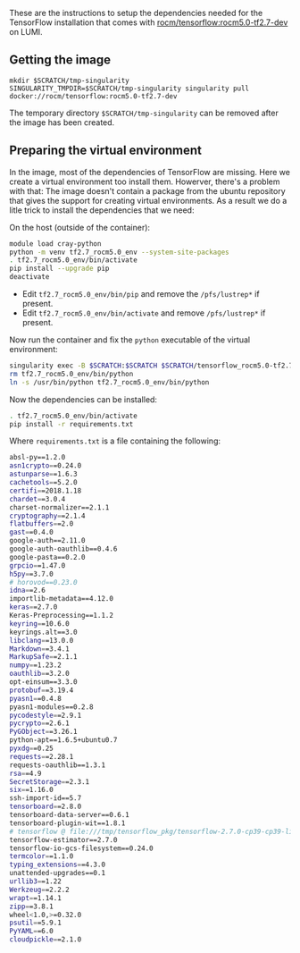 These are the instructions to setup the dependencies needed for the TensorFlow installation that comes with [rocm/tensorflow:rocm5.0-tf2.7-dev](https://hub.docker.com/layers/tensorflow/rocm/tensorflow/rocm5.0-tf2.7-dev/images/sha256-664fbd3e38234f5b4419aa54b2b81664495ed0a9715465678f2bc14ea4b7ae16) on LUMI.

## Getting the image
```
mkdir $SCRATCH/tmp-singularity
SINGULARITY_TMPDIR=$SCRATCH/tmp-singularity singularity pull docker://rocm/tensorflow:rocm5.0-tf2.7-dev
```
The temporary directory `$SCRATCH/tmp-singularity` can be removed after the image has been created.

## Preparing the virtual environment
In the image, most of the dependencies of TensorFlow are missing. Here we create a virtual environment too install them.
Howerver, there's a problem with that: The image doesn't contain a package from the ubuntu repository that gives the
support for creating virtual environments. As a result we do a litle trick to install the dependencies that we need:

On the host (outside of the container):
```bash
module load cray-python
python -m venv tf2.7_rocm5.0_env --system-site-packages
. tf2.7_rocm5.0_env/bin/activate
pip install --upgrade pip
deactivate
```
 * Edit `tf2.7_rocm5.0_env/bin/pip` and remove the `/pfs/lustrep*` if present.
 * Edit `tf2.7_rocm5.0_env/bin/activate` and remove `/pfs/lustrep*` if present.

Now run the container and fix the `python` executable of the virtual environment:
```bash
singularity exec -B $SCRATCH:$SCRATCH $SCRATCH/tensorflow_rocm5.0-tf2.7-dev.sif bash
rm tf2.7_rocm5.0_env/bin/python
ln -s /usr/bin/python tf2.7_rocm5.0_env/bin/python
```

Now the dependencies can be installed:
```bash
. tf2.7_rocm5.0_env/bin/activate
pip install -r requirements.txt
```
Where `requirements.txt` is a file containing the following:
```bash
absl-py==1.2.0
asn1crypto==0.24.0
astunparse==1.6.3
cachetools==5.2.0
certifi==2018.1.18
chardet==3.0.4
charset-normalizer==2.1.1
cryptography==2.1.4
flatbuffers==2.0
gast==0.4.0
google-auth==2.11.0
google-auth-oauthlib==0.4.6
google-pasta==0.2.0
grpcio==1.47.0
h5py==3.7.0
# horovod==0.23.0
idna==2.6
importlib-metadata==4.12.0
keras==2.7.0
Keras-Preprocessing==1.1.2
keyring==10.6.0
keyrings.alt==3.0
libclang==13.0.0
Markdown==3.4.1
MarkupSafe==2.1.1
numpy==1.23.2
oauthlib==3.2.0
opt-einsum==3.3.0
protobuf==3.19.4
pyasn1==0.4.8
pyasn1-modules==0.2.8
pycodestyle==2.9.1
pycrypto==2.6.1
PyGObject==3.26.1
python-apt==1.6.5+ubuntu0.7
pyxdg==0.25
requests==2.28.1
requests-oauthlib==1.3.1
rsa==4.9
SecretStorage==2.3.1
six==1.16.0
ssh-import-id==5.7
tensorboard==2.8.0
tensorboard-data-server==0.6.1
tensorboard-plugin-wit==1.8.1
# tensorflow @ file:///tmp/tensorflow_pkg/tensorflow-2.7.0-cp39-cp39-linux_x86_64.whl
tensorflow-estimator==2.7.0
tensorflow-io-gcs-filesystem==0.24.0
termcolor==1.1.0
typing_extensions==4.3.0
unattended-upgrades==0.1
urllib3==1.22
Werkzeug==2.2.2
wrapt==1.14.1
zipp==3.8.1
wheel<1.0,>=0.32.0
psutil==5.9.1
PyYAML==6.0
cloudpickle==2.1.0
```
